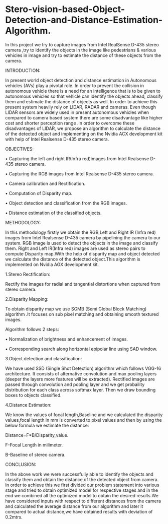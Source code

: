 # Stero-vision-based-Object-Detection-and-Distance-Estimation-Algorithm.
In this project we try to capture images from Intel RealSense D-435 stereo camera ,try to identify the objects in the image like pedestrians &amp; various vehicles in image and try to estimate the distance of these objects from the camera.

INTRODUCTION:

In present world object detection and distance estimation in Autonomous vehicles (AVs) play a 
pivotal role. In order to prevent the collision in autonomous vehicle there is a need for an 
intelligence that is to be given to autonomous vehicles so that vehicle can identify the objects 
ahead, classify them and estimate the distance of objects as well. In order to achieve this present 
system heavily rely on LIDAR, RADAR and cameras. Even though LIDAR sensors are widely used in 
present autonomous vehicles when compared to camera based system there are some disadvantage like 
higher cost and shorter perception range .In order to overcome these disadvantages of LIDAR, we 
propose an algorithm to calculate the distance of the detected object and implementing on the 
Nvidia ACX development kit with help of Intel Realsense D-435 stereo camera.



OBJECTIVES:

• Capturing the left and right IR(Infra red)images from Intel Realsense D-435 stereo camera.

• Capturing the RGB images from Intel Realsense D-435 stereo camera.

• Camera calibration and Rectification.

• Computation of Disparity map.

• Object detection and classification from the RGB images.

• Distance estimation of the classified objects.

METHODOLOGY:

In this methodology firstly we obtain the RGB,Left and Right IR (Infra red) images from Intel 
Realsense D-435 camera by pipelining the camera to our system. RGB image is used to detect the 
objects in the image and classify them. Right and Left IR(Infra red) images are used as stereo 
pairs to compute Disparity map.With the help of disparity map and object detected we calculate the 
distance of the detected object.This algorithm is implemented on Nvidia AGX development kit.

1.Stereo Rectification: 

Rectify the images for radial and tangential distortions when captured from stereo camera.

2.Disparity Mapping:

To obtain disparity map we use SGMB (Semi Global Block Matching) algorithm .It focuses on sub pixel 
matching and obtaining smooth textured images.

Algorithm follows 2 steps:

• Normalization of brightness and enhancement of images.

• Corresponding search along horizontal epipolar line using SAD window.

3.Object detection and classification:

We have used SSD (Single Shot Detection) algorithm which follows VGG-16 architecture.  It consists 
of alternative convolution and max pooling layers (deeper the layers more features will be 
extracted). Rectified images are passed through  convolution and pooling layer and we get 
probaility distribution for each class across softmax layer. Then we draw bounding boxes to objects 
classified.

4.Distance Estimation:

We know the values of focal length,Baseline and we calculated the disparity values,focal length in 
mm is converted to pixel values and then by using the below formula we estimate the distance:

Distance=F*B/Disparity_value.

F-Focal Length in milimeter.

B-Baseline of stereo camera.



CONCLUSION:

In the above work we were successfully able to identify the objects and classify them and obtain 
the distance of the detected object from camera. In order to achieve this we first divided our 
problem statement into various stage and tried to obtain optimized model for respective stages and 
in the end we combined all the optimized model to obtain the desired results.We have considered 
inputs with respect to different distances from the camera and calculated the average distance 
from our algorithm and later it compared to actual distance,we have obtained  results with deviation  of 0.2mtrs.

